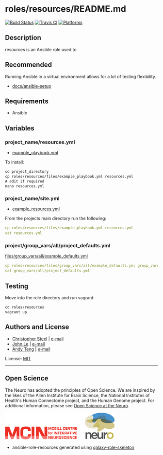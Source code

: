 # roles/resources/README.md

[![Build Status](https://travis-ci.org/cjsteel/resources.svg?branch=master)](https://travis-ci.org/cjsteel/resources)
[![Travis CI](http://img.shields.io/travis/csteel/resources/default.svg?style=flat)](http://travis-ci.org/csteel/resources/default)
[![Platforms](http://img.shields.io/badge/platforms-debian%20/%20ubuntu-lightgrey.svg?style=flat)](#)

## Description

resources is an Ansible role used to  

## Recommended

Running Ansible in a virtual environment allows for a lot of testing flexibility.

* [docs/ansible-setup](docs/ansible-setup.md)

## Requirements

* Ansible

## Variables

### project_name/resources.yml

* [example_playbook.yml](files/example_playbook.yml)

To install:

```shell
cd project_directory
cp roles/resources/files/example_playbook.yml resources.yml
# edit if required
nano resources.yml
```

### project_name/site.yml

* [example_resources.yml](files/example_site.yml)

From the projects main directory run the following:

```yaml
cp roles/resources/files/example_playbook.yml resources.yml
cat resources.yml
```

### project/group_vars/all/project_defaults.yml

[files/group_vars/all/example_defaults.yml](files/group_vars/all/example_defaults.yml)

```yaml
cp roles/resources/files/group_vars/all/example_defaults.yml group_vars/all/project_defaults.yml
cat group_vars/all/project_defaults.yml
```

## Testing

Move into the role directory and run vagrant:

```shell
cd roles/resources
vagrant up
```

## Authors and License

- [Christopher Steel](http://mcin-cnim.ca/) | [e-mail](mailto:christopher.steel@mcgill.ca)
- [John Le](http://mcin-cnim.ca/) | [e-mail](mailto:john.le@mcgill.ca)
- [Andy Teng](http://mcin-cnim.ca/) | [e-mail](xiaoqiu.teng@mcgill.ca)

License: [MIT](https://tldrlegal.com/license/mit-license)

***
## Open Science

The Neuro has adopted the principles of Open Science. We are inspired by the likes of the Allen Institute for Brain Science, the National Institutes of Health's Human Connectome project, and the Human Genome project. For additional information, please see [Open Science at the Neuro](https://www.mcgill.ca/neuro/open-science-0).

![neuro](imgs/mcin-neuro-logo.png)

  

* ansible-role-resources generated using [galaxy-role-skeleton](https://github.com/cjsteel/galaxy-role-skeleton)
